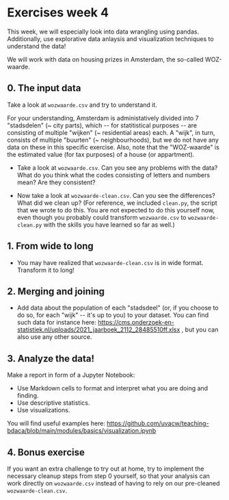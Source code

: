# Exercises week 4

This week, we will especially look into data wrangling using pandas. Additionally, use explorative data anlaysis and visualization techniques to understand the data!


We will work with data on housing prizes in Amsterdam, the so-called WOZ-waarde.

## 0. The input data
Take a look at `wozwaarde.csv` and try to understand it. 

For your understanding, Amsterdam is administatively divided into 7 "stadsdelen" (~ city parts), which -- for statitistical purposes -- are consisting of multiple "wijken" (~ residential areas) each. A "wijk", in turn, consists of multiple "buurten" (~ neighbourhoods), but we do not have any data on these in this specific exercise. Also, note that the "WOZ-waarde" is the estimated value (for tax purposes) of a house (or appartment).


- Take a look at `wozwaarde.csv`. Can you see any problems with the data? What do you think what the codes consisting of letters and numbers mean? Are they consistent?

- Now take a look at `wozwaarde-clean.csv`. Can you see the differences? What did we clean up? (For reference, we included `clean.py`, the script that we wrote to do this. You are not expected to do this yourself now, even though you probably could transform `wozwaarde.csv` to `wozwaarde-clean.py` with the skills you have learned so far as well.)


## 1. From wide to long

- You may have realized that `wozwaarde-clean.csv` is in wide format. Transform it to long!


## 2. Merging and joining

- Add data about the population of each "stadsdeel" (or, if you choose to do so, for each "wijk" -- it's up to you) to your dataset. You can find such data for instance here: https://cms.onderzoek-en-statistiek.nl/uploads/2021_jaarboek_2112_28485510ff.xlsx , but you can also use any other source.


## 3. Analyze the data!

Make a report in form of a Jupyter Notebook:
- Use Markdown cells to format and interpret what you are doing and finding.
- Use descriptive statistics.
- Use visualizations.

You will find useful examples here: https://github.com/uvacw/teaching-bdaca/blob/main/modules/basics/visualization.ipynb


## 4. Bonus exercise

If you want an extra challenge to try out at home, try to implement the necessary cleanup steps from step 0 yourself, so that your analysis can work directly on `wozwaarde.csv` instead of having to rely on our pre-cleaned `wozwaarde-clean.csv`.

